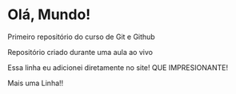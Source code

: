 # Olá, Mundo!
 Primeiro repositório do curso de Git e Github

Repositório criado durante uma aula ao vivo 

Essa linha eu adicionei diretamente no site! QUE IMPRESIONANTE!

Mais uma Linha!!
